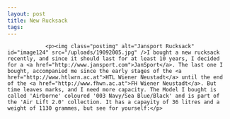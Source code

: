 ```yaml
---
layout: post
title: New Rucksack
tags:
---
```



                <p><img class="postimg" alt="Jansport Rucksack" id="image124" src="/uploads/19092005.jpg" />I bought a new rucksack recently, and since it should last for at least 10 years, I decided for a <a href="http://www.jansport.com">JanSport</a>. The last one I bought, accompanied me since the early stages of the <a href="http://www.htlwrn.ac.at">HTL Wiener Neustadt</a> until the end of the <a href="http://www.fhwn.ac.at">FH Wiener Neustadt</a>. But time leaves marks, and I need more capacity. The Model I bought is called 'Airborne' coloured '003 Navy/Sea Blue/Black' and is part of the 'Air Lift 2.0' collection. It has a capayity of 36 litres and a weight of 1130 grammes, but see for yourself:</p>
